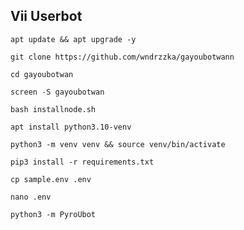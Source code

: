 ## Vii Userbot
```
apt update && apt upgrade -y
```
```
git clone https://github.com/wndrzzka/gayoubotwann
```
```
cd gayoubotwan
```
```
screen -S gayoubotwan
```
```
bash installnode.sh
```
```
apt install python3.10-venv
```
```
python3 -m venv venv && source venv/bin/activate
```
```
pip3 install -r requirements.txt
```
```
cp sample.env .env
```
```
nano .env
```
```
python3 -m PyroUbot
```

